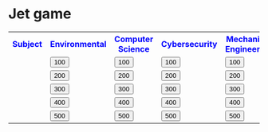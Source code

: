 <!DOCTYPE html>
<h1>Jet game</h1>
<table>
    <tr>
        <style>
            th
            {color: blue }
        </style>
      <th>Subject</th>
      <th>Environmental</th>
      <th>Computer Science</th>
      <th>Cybersecurity</th>
      <th>Mechanical Engineering</th>
      <th>Artifical Intelligence</th>
    </tr>
    <tr>
      <td> </td>
      <td><button type="button" onclick=page>100</button></td>
      <td><button type="button" onclick=page>100</button></td>
      <td><button type="button" onclick=page>100</button></td>
      <td><button type="button" onclick=page>100</button></td>
      <td><button type="button" onclick=page>100</button></td>
    </tr>
    <tr>
        <td> </td>
        <td><button type="button" onclick=page>200</button></td>
        <td><button type="button" onclick=page>200</button></td>
        <td><button type="button" onclick=page>200</button></td>
        <td><button type="button" onclick=page>200</button></td>
        <td><button type="button" onclick=page>200</button></td>
      </tr>
      <tr>
        <td> </td>
        <td><button type="button" onclick=page>300</button></td>
        <td><button type="button" onclick=page>300</button></td>
        <td><button type="button" onclick=page>300</button></td>
        <td><button type="button" onclick=page>300</button></td>
        <td><button type="button" onclick=page>300</button></td>
      </tr>
      <tr>
        <td> </td>
        <td><button type="button" onclick=page>400</button></td>
        <td><button type="button" onclick=page>400</button></td>
        <td><button type="button" onclick=page>400</button></td>
        <td><button type="button" onclick=page>400</button></td>
        <td><button type="button" onclick=page>400</button></td>
      </tr>
      <tr>
        <td> </td>
        <td><button type="button" onclick=page>500</button></td>
        <td><button type="button" onclick=page>500</button></td>
        <td><button type="button" onclick=page>500</button></td>
        <td><button type="button" onclick=page>500</button></td>
        <td><button type="button" onclick=page>500</button></td>
      </tr>
  </table>
